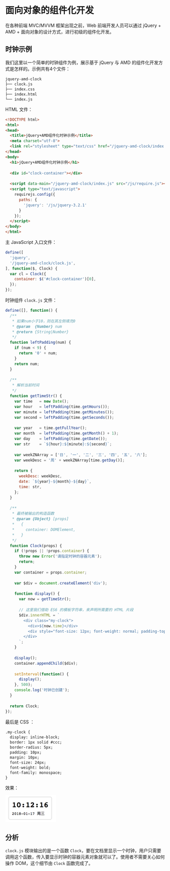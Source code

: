 # 面向对象的组件化开发

在各种前端 MVC/MVVM 框架出现之前，Web 前端开发人员可以通过 jQuery + AMD + 面向对象的设计方式，进行初级的组件化开发。


## 时钟示例

我们这里以一个简单的时钟组件为例，展示基于 jQuery 与 AMD 的组件化开发方式是怎样的。示例共有4个文件：

```
jquery-amd-clock
├── clock.js
├── index.css
├── index.html
└── index.js
```

HTML 文件：

```html
<!DOCTYPE html>
<html>
<head>
  <title>jQuery+AMD组件化时钟示例</title>
  <meta charset="utf-8">
  <link rel="stylesheet" type="text/css" href="/jquery-amd-clock/index.css">
</head>
<body>
  <h1>jQuery+AMD组件化时钟示例</h1>

  <div id="clock-container"></div>

  <script data-main="/jquery-amd-clock/index.js" src="/js/require.js"></script>
  <script type="text/javascript">
    requirejs.config({
      paths: {
        'jquery': '/js/jquery-3.2.1'
      }
    });
  </script>
</body>
</html>
```

主 JavaScript 入口文件：

```javascript
define([
  'jquery',
  '/jquery-amd-clock/clock.js',
], function($, Clock) {
  var cl = Clock({
    container: $('#clock-container')[0],
  });
});
```

时钟组件 `clock.js` 文件：

```javascript
define([], function() {
  /**
   * 如果num小于10，则在其左侧填充0
   * @param  {Number} num
   * @return {String|Number}
   */
  function leftPadding(num) {
    if (num < 9) {
      return '0' + num;
    }
    return num;
  }

  /**
   * 解析当前时间
   */
  function getTimeStr() {
    var time   = new Date();
    var hour   = leftPadding(time.getHours());
    var minute = leftPadding(time.getMinutes());
    var second = leftPadding(time.getSeconds());

    var year   = time.getFullYear();
    var month  = leftPadding(time.getMonth() + 1);
    var day    = leftPadding(time.getDate());
    var str    = `${hour}:${minute}:${second}`;

    var weekZNArray = ['日', '一', '二', '三', '四', '五', '六'];
    var weekDesc = '周' + weekZNArray[time.getDay()];

    return {
      weekDesc: weekDesc,
      date: `${year}-${month}-${day}`,
      time: str,
    };
  }

  /**
   * 最终被输出的构造函数
   * @param {Object} [props]
   *   {
   *     container: DOMElement,
   *   }
   */
  function Clock(props) {
    if (!props || !props.container) {
      throw new Error('请指定时钟的容器元素');
      return;
    }
    var container = props.container;

    var $div = document.createElement('div');

    function display() {
      var now = getTimeStr();

      // 这里我们借助 ES6 的模板字符串，来声明所需要的 HTML 片段
      $div.innerHTML = `
        <div class="my-clock">
          <div>${now.time}</div>
          <div style="font-size: 12px; font-weight: normal; padding-top: 5px;">${now.date + ' ' + now.weekDesc}</div>
        </div>
      `;
    }

    display();
    container.appendChild($div);

    setInterval(function() {
      display();
    }, 500);
    console.log('时钟已创建');
  }

  return Clock;
});
```

最后是 CSS ：

```
.my-clock {
  display: inline-block;
  border: 1px solid #ccc;
  border-radius: 5px;
  padding: 10px;
  margin: 10px;
  font-size: 24px;
  font-weight: bold;
  font-family: monospace;
}
```

效果：

<img src="../chapter-3-web-components/images/clock-text.png" style="width: 160px;" title="时钟挂件效果" />

## 分析

`clock.js` 模块输出的是一个函数 `Clock`，要在文档里显示一个时钟，用户只需要调用这个函数，传入要显示时钟的容器元素对象就可以了。使用者不需要关心如何操作 DOM，这个细节由 `Clock` 函数完成了。

